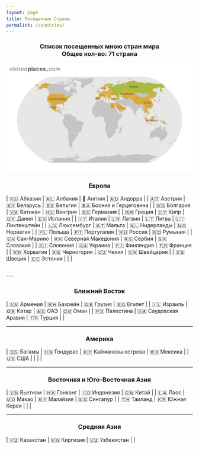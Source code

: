 ```yaml
---
layout: page
title: Посещенные Страны
permalink: /countries/
---
```

<div align="center">
<h3>Список посещенных мною стран мира<br>
Общее кол-во: 71 страна</h3>
</div>

![My Visited Countries](pictures/myVisitedPlaces.webp)

<div align="center">
<h3>Европа</h3>
</div>

<table class="bold-table">
| 🇷🇺 Абхазия    | 🇦🇱 Албания            | 🏴󠁧󠁢󠁥󠁮󠁧󠁿 Англия     | 🇦🇩 Андорра              |
| 🇦🇹 Австрия    | 🇧🇾 Беларусь           | 🇧🇪 Бельгия    | 🇧🇦 Босния и Герцеговина |
| 🇧🇬 Болгария   | 🇻🇦 Ватикан            | 🇭🇺 Венгрия    | 🇩🇪 Германия             |
| 🇬🇷 Греция     | 🇨🇾 Кипр               | 🇩🇰 Дания      | 🇪🇸 Испания              |
| 🇮🇹 Италия     | 🇱🇻 Латвия             | 🇱🇹 Литва      | 🇱🇮 Лихтенштейн          |
| 🇱🇺 Люксембург | 🇲🇹 Мальта             | 🇳🇱 Нидерланды | 🇳🇴 Норвегия             |
| 🇵🇱 Польша     | 🇵🇹 Португалия         | 🇷🇺 Россия     | 🇷🇴 Румыния              |
| 🇸🇲 Сан-Марино | 🇲🇰 Северная Македония | 🇷🇸 Сербия     | 🇸🇰 Словакия             |
| 🇸🇮 Словения   | 🇺🇦 Украина            | 🇫🇮 Финляндия  | 🇫🇷 Франция              |
| 🇭🇷 Хорватия   | 🇲🇪 Черногория         | 🇨🇿 Чехия      | 🇨🇭 Швейцария            |
| 🇸🇪 Швеция     | 🇪🇪 Эстония            |              |                         |
</table>
---

<div align="center">
<h3>Ближний Восток</h3>
</div>

| 🇦🇲 Армения   | 🇧🇭 Бахрейн           | 🇬🇪 Грузия | 🇪🇬 Египет |
| 🇮🇱 Израиль   | 🇶🇦 Катар             | 🇦🇪 ОАЭ    | 🇴🇲 Оман   |
| 🇵🇸 Палестина | 🇸🇦 Саудовская Аравия | 🇹🇷 Турция |           |

---

<div align="center">
<h3>Америка</h3>
</div>

| 🇧🇸 Багамы | 🇭🇳 Гондурас | 🇰🇾 Каймановы острова | 🇲🇽 Мексика |
| 🇺🇸 США    |             |                      |            |

---

<div align="center">
<h3>Восточная и Юго-Восточная Азия</h3>
</div>

| 🇻🇳 Вьетнам | 🇭🇰 Гонконг     | 🇮🇩 Индонезия | 🇨🇳 Китай    |
| 🇱🇦 Лаос    | 🇲🇴 Макао       | 🇲🇾 Малайзия  | 🇸🇬 Сингапур |
| 🇹🇭 Таиланд | 🇰🇷 Южная Корея |              |             |


---

<div align="center">
<h3>Средняя Азия</h3>
</div>

| 🇰🇿 Казахстан | 🇰🇬 Киргизия    | 🇺🇿 Узбекистан | |

